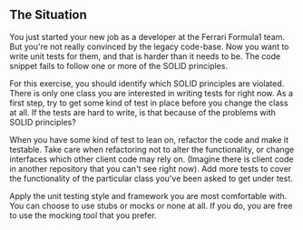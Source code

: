 ## The Situation

You just started your new job as a developer at the Ferrari Formula1
team. But you're not really convinced by the legacy code-base. Now you
want to write unit tests for them, and that is harder than it needs to
be. The code snippet fails to follow one or more of the SOLID principles.

For this exercise, you should identify which SOLID principles are
violated. There is only one class you are interested in writing tests
for right now. As a first step, try to get some kind of test in place
before you change the class at all. If the tests are hard
to write, is that because of the problems with SOLID principles?

When you have some kind of test to lean on, refactor the code and make
it testable. Take care when refactoring not to alter the functionality,
or change interfaces which other client code may rely on. (Imagine there
is client code in another repository that you can't see right now). Add
more tests to cover the functionality of the particular class you've
been asked to get under test.

Apply the unit testing style and framework you are most comfortable
with. You can choose to use stubs or mocks or none at all. If you do,
you are free to use the mocking tool that you prefer.
